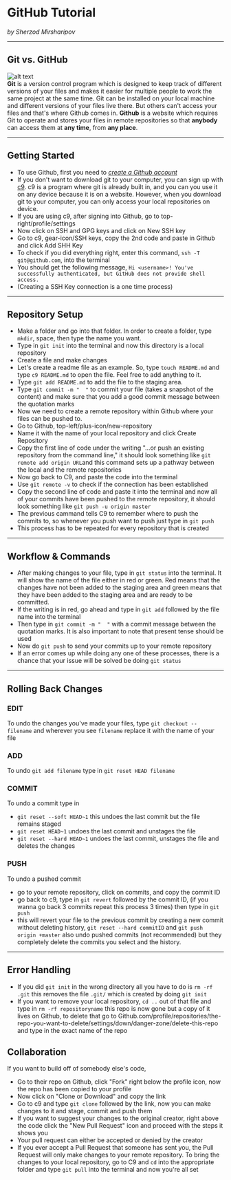# GitHub Tutorial

_by Sherzod Mirsharipov_

---
## Git vs. GitHub
![alt text](http://ajmers.github.io/gdi-git-intro/images/git-vs-github.png)  
 **Git** is a version control program which is designed to keep track of different versions of your files and makes it easier for multiple people to work the same project at the same time.  Git can be installed on your local machine and different versions of your files live there. But others can't access your files and that's where Github comes in. **Github** is a website which requires Git to operate and stores your files in remote repositories so that **anybody** can access them at **any time**, from **any place**.
 



---
## Getting Started
 * To use Github, first you need to [_create a Github account_](https://github.com/)
 * If you don't want to download git to your computer, you can sign up with [c9](https://c9.io). c9 is a program where git is already built in, and you can you use it on any device because it is on a website. However, when you download git to your computer, you can only access your local repositories on  device.
 * If you are using c9, after signing into Github, go to top-right/profile/settings
 * Now click on SSH and GPG keys and click on New SSH key
 * Go to c9, gear-icon/SSH keys, copy the 2nd code and paste in Github and click Add SHH Key
 * To check if you did everything right, enter this command, `ssh -T git@github.com`, into the terminal
 * You should get the following message, `Hi <username>! You've successfully authenticated, but GitHub does not provide shell access.`
 * (Creating a SSH Key connection is a one time process)



---
## Repository Setup
 *  Make a folder and go into that folder. In order to create a folder, type `mkdir`, space, then type the name you want.
 *  Type in `git init` into the terminal and now this directory is a local repository
 *  Create a file and make changes
 *  Let's create a readme file as an example. So, type `touch README.md` and type `c9 README.md` to open the file. Feel free to add anything to it.
 *  Type `git add README.md` to add the file to the staging area.
 *  Type `git commit -m "  "` to commit your file (takes a snapshot of the content) and make sure that you add a good commit message between the quotation marks
 *  Now we need to create a remote repository within Github where your files can be pushed to.
 *  Go to Github, top-left/plus-icon/new-repository
 *  Name it with the name of your local repository and click Create Repository
 *  Copy the first line of code under the writing "…or push an existing repository from the command line," it should look something like `git remote add origin URL`and this command sets up a pathway between the local and the remote repositories
 *  Now go back to C9, and paste the code into the terminal 
 *  Use `git remote -v` to check if the connection has been established
 *  Copy the second line of code and paste it into the terminal and now all of your commits have been pushed to the remote repository, it should look something like `git push -u origin master`
 *  The previous cammand tells C9 to remember where to push the commits to, so whenever you push want to push just type in `git push`
 *  This process has to be repeated for every repository that is created



---
## Workflow & Commands
 * After making changes to your file, type in `git status` into the terminal. It will show the name of the file either in red or green. Red means that the changes have not been added to the staging area and green means that they have been added to the staging area and are ready to be committed.
 * If the writing is in red, go ahead and type in `git add` followed by the file name into the terminal
 * Then type in `git commit -m "  "` with a commit message between the quotation marks. It is also important to note that present tense should be used
 * Now do `git push` to send your commits up to your remote repository
 * If an error comes up while doing any one of these processes, there is a  chance that your issue will be solved be doing `git status`



---
## Rolling Back Changes
### EDIT
 To undo the changes you've made your files, type `git checkout -- filename` and wherever you see `filename` replace it with the name of your file 

### ADD
 To undo `git add filename` type in `git reset HEAD filename`

### COMMIT
 To undo a commit type in
   * `git reset --soft HEAD~1` this undoes the last commit but the file remains staged  
* `git reset HEAD~1` undoes the last commit and unstages the file  
 * `git reset --hard HEAD~1` undoes the last commit, unstages the file and deletes the changes 

### PUSH
 To undo a pushed commit
 * go to your remote repository, click on commits, and copy the commit ID
 * go back to c9, type in `git revert` followed by the commit ID, (if you wanna go back 3 commits repeat this process 3 times) then type in `git push`
 * this will revert your file to the previous commit by creating a new commit without deleting history, `git reset --hard commitID` and `git push origin +master` also undo pushed commits (not recommended) but they completely delete the commits you select and the history.

 
---
 ## Error Handling
  * If you did `git init` in the wrong directory all you have to do is `rm -rf .git` this removes the file `.git/` which is created by doing `git init`
  * If you want to remove your local repository, `cd ..` out of that file and type in `rm -rf repositoryname` this repo is now gone but a copy of it lives on Github, to delete that go to Github.com/profile/repositories/the-repo-you-want-to-delete/settings/down/danger-zone/delete-this-repo and type in the exact name of the repo
  
## Collaboration
 If you want to build off of somebody else's code,
 * Go to their repo on Github, click "Fork" right below the profile icon, now the repo has been copied to your profile
 * Now click on "Clone or Download" and copy the link
 * Go to c9 and type `git clone` followed by the link, now you can make changes to it and stage, commit and push them
 * If you want to suggest your changes to the original creator, right above the code click the "New Pull Request" icon and proceed with the steps it shows you
 * Your pull request can either be accepted or denied by the creator
 * If you ever accept a Pull Request that someone has sent you, the Pull Request will only make changes to your remote repository. To bring the changes to your local repository, go to C9 and `cd` into the appropriate folder and type `git pull` into the terminal and now you're all set
 
